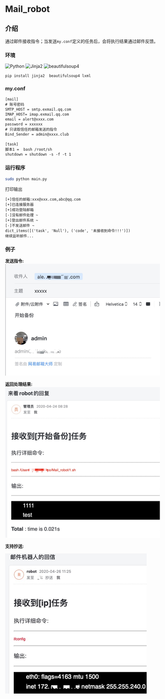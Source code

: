 # Mail_robot

## 介绍

通过邮件接收指令；当发送`my.conf`定义的任务后，会将执行结果通过邮件反馈。

### 环境

![Python](https://img.shields.io/badge/python-3.6+-blue.svg?style=plastic)
![Jinja2](https://img.shields.io/badge/Jinja2-2.11.2+-blue.svg?style=plastic)
![beautifulsoup4](https://img.shields.io/badge/beautifulsoup4-4.9.0+-blue.svg?style=plastic)

```bash
pip install jinja2  beautifulsoup4 lxml
```

### my.conf

```mail
[mail]
# 账号密码
SMTP_HOST = smtp.exmail.qq.com
IMAP_HOST= imap.exmail.qq.com
email = alert@xxxx.com
password = xxxxxx
# 只读取信任的邮箱发送的指令
Bind_Sender = admin@xxxx.club

[task]
脚本1 =  bash /root/sh
shutdown = shutdown -s -f -t 1
```

### 运行程序

```bash
sudo python main.py
```

打印输出

```log
[+]信任的邮箱:xxx@xxx.com,abc@qq.com
[+]已连接服务器
[+]成功登陆邮箱
[-]没有邮件处理 ~
[+]登出邮件系统 ~
[-]不发送邮件 ~
dict_items([('task', 'Null'), ('code', '未接收到命令!!!')])
继续监听邮件...
```

### 例子

**发送指令:**
![发送](doc/send.jpeg)

**返回处理结果:**
![返回](doc/return.jpeg)


**支持抄送:**

![cc](doc/cc.jpeg)
